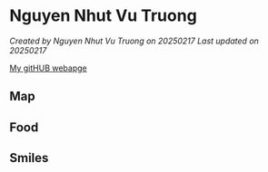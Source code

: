 # Nguyen Nhut Vu Truong 


*Created by Nguyen Nhut Vu Truong on 20250217 Last updated on 20250217*

[My gitHUB webapge](https://github.com/Nguyen-Nhut-Vu-Truong) 


## Map


## Food


## Smiles 
